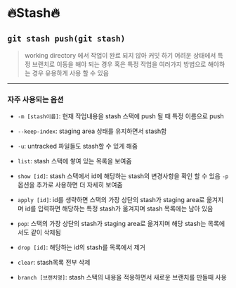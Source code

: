 # 🔥Stash🔥

## `git stash push(git stash)`

> working directory 에서 작업이 완료 되지 않아 커밋 하기 어려운 상태에서 특정 브랜치로 이동을 해야 되는 경우 혹은 특정 작업을 여러가지 방법으로 해야하는 경우 유용하게 사용 할 수 있음

---

### 자주 사용되는 옵션

- `-m [stash이름]`: 현재 작업내용을 stash 스택에 push 될 때 특정 이름으로 push

- `--keep-index`: staging area 상태를 유지하면서 stash함

- `-u`: untracked 파일들도 stash할 수 있게 해줌

- `list`: stash 스택에 쌓여 있는 목록을 보여줌

- `show [id]`: stash 스택에서 id에 해당하는 stash의 변경사항을 확인 할 수 있음 `-p`옵션을 추가로 사용하면 더 자세히 보여줌

- `apply [id]`: id를 생략하면 스택의 가장 상단의 stash가 staging area로 옮겨지며 id를 입력하면 해당하는 특정 stash가 옮겨지며 stash 목록에는 남아 있음

- `pop`: 스택의 가장 상단의 stash가 staging area로 옮겨지며 해당 stash는 목록에서도 같이 삭제됨

- `drop [id]`: 해당하는 id의 stash를 목록에서 제거

- `clear`: stash목록 전부 삭제

- `branch [브랜치명]`: stash 스택의 내용을 적용하면서 새로운 브랜치를 만들때 사용

